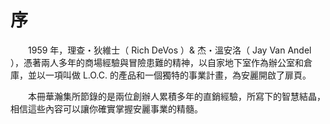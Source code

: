# 序

  1959 年，理查・狄維士（ Rich DeVos ）& 杰・溫安洛（ Jay Van Andel ），憑著兩人多年的商場經驗與冒險患難的精神，以自家地下室作為辦公室和倉庫，並以一項叫做 L.O.C. 的產品和一個獨特的事業計畫，為安麗開啟了扉頁。

  本冊華瀚集所節錄的是兩位創辦人累積多年的直銷經驗，所寫下的智慧結晶，相信這些內容可以讓你確實掌握安麗事業的精髓。


